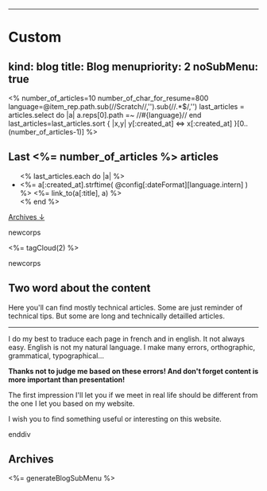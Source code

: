 -----
# Custom 
kind: blog
title: Blog
menupriority: 2
noSubMenu: true
-----
<% 
    number_of_articles=10
    number_of_char_for_resume=800
    language=@item_rep.path.sub(/\/Scratch\//,'').sub(/\/.*$/,'') 
    last_articles = articles.select do |a| 
            a.reps[0].path =~ /\/#{language}\// 
    end
    last_articles=last_articles.sort { |x,y| y[:created_at] <=> x[:created_at] }[0..(number_of_articles-1)]
%>

## Last <%= number_of_articles %> articles

<ul>
<% last_articles.each do |a| %>
    <li>
        <span class="date"><%= a[:created_at].strftime( @config[:dateFormat][language.intern] ) %></span> <%= link_to(a[:title], a) %>
    </li>
<% end %>
</ul>

<a href="#archives">Archives &darr;</a>

newcorps

<div>
<%= tagCloud(2) %>
</div>


newcorps

## Two word about the content


Here you'll can find mostly technical articles.
Some are just reminder of technical tips.
But some are long and technically detailled articles.



---


 I do my best to traduce each page in french and in english.
It not always easy. English is not my natural language.
I make many errors, orthographic, grammatical, typographical&hellip;


<strong> Thanks not to judge me based on these errors! And don't forget content is more important than presentation! </strong>


The first impression I'll let you if we meet in real life should be different from the one I let you based on my website.



I wish you to find something useful or interesting on this website.


enddiv

## Archives

<%= generateBlogSubMenu %>
